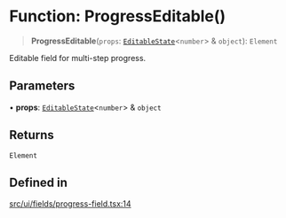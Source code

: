 # Function: ProgressEditable()

> **ProgressEditable**(`props`: [`EditableState`](../interfaces/EditableState.md)\<`number`\> & `object`): `Element`

Editable field for multi-step progress.

## Parameters

• **props**: [`EditableState`](../interfaces/EditableState.md)\<`number`\> & `object`

## Returns

`Element`

## Defined in

[src/ui/fields/progress-field.tsx:14](https://github.com/blacksmithgu/datacore/blob/b2f12b09abf3864956181ba4f5c7075bc281ce27/src/ui/fields/progress-field.tsx#L14)
